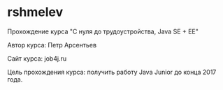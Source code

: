 # rshmelev

Прохождение курса "С нуля до трудоустройства, Java SE + EE"

Автор курса: Петр Арсентьев

Сайт курса: job4j.ru

Цель прохождения курса: получить работу Java Junior до конца 2017 года.